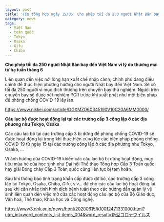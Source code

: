 ```yaml
---
layout: post
title: 'Tin tổng hợp ngày 15/06: Cho phép tối đa 250 người Nhật Bản bay đến Việt Nam vì lý do thương mại từ hạ tuần tháng 6'
category: news
tags: 
  - Việt Nam
  - toàn quốc
  - Tokyo
  - Osaka
  - Gifu
  - Chiba
---
```

**Cho phép tối đa 250 người Nhật Bản bay đến Việt Nam vì lý do thương mại từ hạ tuần tháng 6**

Liên quan đến việc nới lỏng hạn xuất chế nhập cảnh, chính phủ đang điều chỉnh để thực hiện phương hướng cho người Nhật bay đến Việt Nam. Sẽ có tối đa 250 người vì mục đích thương trên chuyến bay thử nghiệm. Người trên chuyến bay sẽ được xét nghiệm PCR trước khi xuất phát như một biện pháp để phòng chống COVID-19 lây lan.

<https://www.nikkei.com/article/DGXMZO60345190V10C20A6MM0000/>

**Câu lạc bộ được hoạt động lại tại các trường cấp 3 công lập ở các địa phương như Tokyo, Osaka**

Các câu lạc bộ tại các trường cấp 3 bị dừng để phòng chống COVID-19 sẽ được hoạt động lại trong khi thực hiện cùng lúc các biện pháp phòng chống COVID-19 từ ngày 15 tại các trường công lập ở các địa phương như Tokyo, Osaka, ... 

Vì ảnh hưởng của COVID-19 khiến các câu lạc bộ bị dừng hoạt động, mục tiêu mùa hè của học sinh như Đại hội Thể thao Tổng hợp Cấp 3 Toàn quốc hay giải Bóng chày Cấp 3 Toàn quốc cũng liên tục bị tạm hoãn.

Sau khi thông báo tình trạng khẩn cấp được dỡ bỏ, các trường cấp 3 công lập tại Tokyo, Osaka, Chiba, Gifu, v.v… đã cho các câu lạc bộ hoạt động lại sau khi cân nhắc tình hình dịch bệnh tuân theo các hướng dẫn quản lý vệ sinh liên quan đến việc mở cửa các hoạt động câu lạc bộ của Bộ Giáo dục, Văn hoá, Thể thao, Khoa học và Công nghệ.

<https://www3.nhk.or.jp/news/html/20200615/k10012471331000.html?utm_int=word_contents_list-items_004&word_result=新型コロナウイルス>

